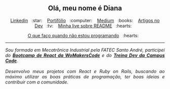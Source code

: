 <p align="center">
<h2 align="center">Olá, meu nome é Diana</h2> 
  

<p align="center">
  <a href="https://www.linkedin.com/in/diana-regina-a96840173/">Linkedin</a>&nbsp;&nbsp;&nbsp;:star:&nbsp;&nbsp;&nbsp;
  <a href="https://dianaregina.netlify.app/">Portifólio</a>&nbsp;&nbsp;&nbsp;:computer:&nbsp;&nbsp;&nbsp;
  <a href="https://medium.com/@dianareginadr19">Medium</a>&nbsp;&nbsp;&nbsp;:books:&nbsp;&nbsp;&nbsp;
  <a href="https://dev.to/dianaops">Artigos no Dev</a>&nbsp;&nbsp;&nbsp;:tv:&nbsp;&nbsp;&nbsp;
  <a href="https://www.youtube.com/watch?v=2A_ebBA3jzM&t=3951s">Minha live sobre README</a>&nbsp;&nbsp;&nbsp;:hearts:&nbsp;&nbsp;&nbsp;
</p>

<p align="center">
  <a href="https://www.instagram.com/encantosfazenda/?hl=pt-br">O que faço quando não estou programando</a>&nbsp;&nbsp;&nbsp;:hearts:&nbsp;&nbsp;&nbsp;
</p>

</p>

<hr>

<em align="justify">

Sou formada em Mecatrônica Industrial pela FATEC Santo André, participei do [**Bootcamp de React da WoMakersCode**](https://github.com/reginadiana/womakerscode-react) e do [**Treina Dev da Campus Code**](https://github.com/reginadiana/treina-dev-turma-3).
<br><br>
Desenvolvo meus projetos com React e Ruby on Rails, buscando ao máximo utilizar as boas práticas de programação, ter boas ideias e contribuir com a comunidade.

</em>
